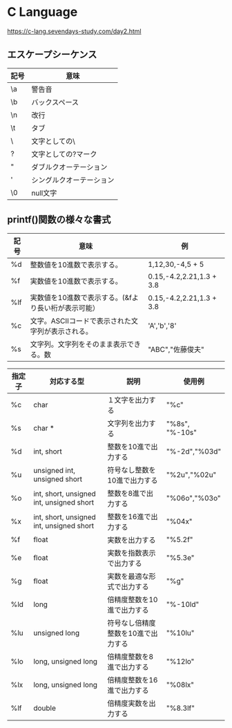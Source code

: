 # C Language
https://c-lang.sevendays-study.com/day2.html

## エスケープシーケンス
| 記号  | 意味           |
|-----|--------------|
| \a  | 警告音          |
| \b  | バックスペース      |
| \n  | 改行           |
| \t  | タブ           |
| \\  | 文字としての\      |
| \?  | 文字としての?マーク   |
| \"  | ダブルクオーテーション  |
| \'  | シングルクオーテーション |
| \0  | null文字       |

## printf()関数の様々な書式
| 記号  | 意味                           | 例                        |
|-----|------------------------------|--------------------------|
| %d  | 整数値を10進数で表示する。               | 1,12,30,-4,5 + 5         |
| %f  | 実数値を10進数で表示する。               | 0.15,-4.2,2.21,1.3 + 3.8 |
| %lf | 実数値を10進数で表示する。(&fより長い桁が表示可能） | 0.15,-4.2,2.21,1.3 + 3.8 |
| %c  | 文字。ASCIIコードで表示された文字列が表示される。  | 'A','b','8'              |
| %s  | 文字列。文字列をそのまま表示できる。数          | "ABC","佐藤俊夫"             |



| 指定子 | 対応する型                                    | 説明                 | 使用例            |
|-----|------------------------------------------|--------------------|----------------|
| %c  | char                                     | １文字を出力する           | "%c"           |
| %s  | char *                                   | 文字列を出力する           | "%8s", "%-10s" |
| %d  | int, short                               | 整数を10進で出力する        | "%-2d","%03d"  |
| %u  | unsigned int, unsigned short             | 符号なし整数を10進で出力する    | "%2u","%02u"   |
| %o  | int, short, unsigned int, unsigned short | 整数を8進で出力する         | "%06o","%03o"  |
| %x  | int, short, unsigned int, unsigned short | 整数を16進で出力する        | "%04x"         |
| %f  | float                                    | 実数を出力する            | "%5.2f"        |
| %e  | float                                    | 実数を指数表示で出力する       | "%5.3e"        |
| %g  | float                                    | 実数を最適な形式で出力する      | "%g"           |
| %ld | long                                     | 倍精度整数を10進で出力する     | "%-10ld"       |
| %lu | unsigned long                            | 符号なし倍精度整数を10進で出力する | "%10lu"        |
| %lo | long, unsigned long                      | 倍精度整数を8進で出力する      | "%12lo"        |
| %lx | long, unsigned long                      | 倍精度整数を16進で出力する     | "%08lx"        |
| %lf | double                                   | 倍精度実数を出力する         | "%8.3lf"       |
